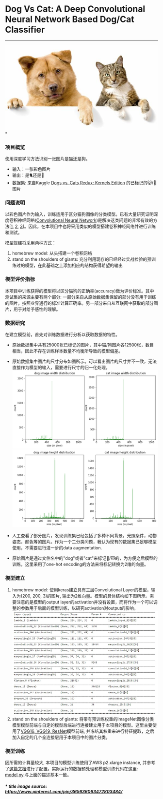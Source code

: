 # Dog Vs Cat: A Deep Convolutional Neural Network Based Dog/Cat Classifier

---
![DogVsCat](./resource/dog_vs_cat.jpg) *



### 项目概览
使用深度学习方法识别一张图片是猫还是狗。

* 输入：一张彩色图片
* 输出：是🐈还是🐩
* 数据集: 来自Kaggle [Dogs vs. Cats Redux: Kernels Edition](https://www.kaggle.com/c/dogs-vs-cats-redux-kernels-edition) 的已标记的🐱/🐶图片

### 问题说明
以彩色图片作为输入，训练适用于区分猫狗图像的分类模型。已有大量研究证明深度卷积神经网络([Convolutional Neural Network](https://en.wikipedia.org/wiki/Convolutional_neural_network))是解决这类问题的非常有效的方法[[1](https://arxiv.org/abs/1409.1556), [2](https://papers.nips.cc/paper/4824-imagenet-classification-with-deep-convolutional-neural-networks.pdf), [3](http://papers.nips.cc/paper/4824-imagenet-classification-with-deep-convolutional-neural-networks)]。因此，在本项目中也将采用类似的模型搭建卷积神经网络并进行训练和测试。

模型搭建将采用两种方式：
 
 1. homebrew model: 从头搭建一个卷积网络
 2. stand on the shoulders of giants: 充分利用现存的已经经过实战检验的预训练过的模型，在此基础之上添加相应的结构获得希望的输出
 
### 模型评价指标 
本项目中训练获得的模型将以区分猫狗的正确率(accuracy)做为评价标准。其中测试集的来源主要有两个部分: 一部分来自从原始数据集保留的部分没有用于训练的图片，按照业界通行的标准计算正确率。另一部分来自从互联网中获取的部分图片，用于对给予感性的理解。

### 数据研究
在建立模型前，首先对训练数据进行分析以获取数据的特性。

* 原始数据集中共有25000张已标记的图片，其中猫/狗图片各12500张，数目相当，因此不存在训练样本数量不均衡所导致的模型偏差。
* 原始数据集中图片的尺寸分布如图所示。可以看出图片的尺寸并不一致，无法直接作为模型的输入，需要进行尺寸的归一化处理。
![width](./resource/width_distribution.png)
![height](./resource/height_distribution.png)

* 人工查看了部分图片，发现训练集已经包括了多种不同背景，光照条件，动物姿态，颜色等的图片。作为一个二分类问题，我认为现有的数据集已足够模型使用，不需要进行进一步的data augmentation.
* 原始图片是通过文件名中的"dog"或者"cat"来标记🐶/🐱的，为方便之后模型的训练，这里采用了one-hot encoding的方法来将标记转换为2维的向量。

### 模型建立
1. homebrew model:
	使用keras建立具有三层Convolutional Layer的模型，输入为(200, 200, 3)的图片, 输出为2维向量。模型的具体结构如下图所示。需要注意的是模型的output layer的activation并没有设置，而将作为一个可以调整的参数用于后面的模型训练，以研究activation对output的影响。
	![homebrew_model](./resource/homebrew_model.jpg)
2.  stand on the shoulders of giants: 
    将带有预训练权重的ImageNet图像分类模型模型前端与自定的模型后端进行连接建立用于本项目的模型。这里主要使用了[VGG16, VGG19, ResNet](https://keras.io/applications/)模型前端, 并冻结其权重来进行特征提取，之后加入自定的几个全连接层用于本项目中的图片分类。

### 模型训练
因所需的计算量较大, 本项目的模型训练使用了AWS p2.xlarge instance, 并参考了[这篇文档](http://discussions.youdaxue.com/t/aws/30961)进行了配置。实际运行的数据预处理和模型训练代码在这里: [model.py](./model.py).与上面的描述基本一致。 



##### * title image source: https://www.pinterest.com/pin/365636063472803484/

